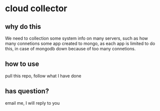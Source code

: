 # cloud collector

## why do this

We need to collection some system info on many servers, such as how many connetions some app created to mongo, as each app is limited to do this, in case of mongodb down because of too many connetions.

## how to  use 

pull this repo, follow what I have done

## has question?

email me, I will reply to you